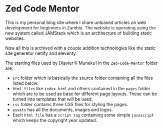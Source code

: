 # Zed Code Mentor
This is my personal blog site where I share unbiased articles on web development for beginners in Zambia. The website is operating using the new system called JAMStack which is an architecture of building static websites. 

Now all this is archived with a couple addition technologies like the static site generetor netlify and eleventy.

The starting files used by [Xavier K Muneku] in the `Zed-Code-Mentor` folder are:

- `src` folder which is basically the source folder containing all the files listed below.
- `html files` like `index.html` and others contained in the `pages` folder which are to be used as base for different page layouts. These can be turned into templates that will be used.
- `css` folder contains three CSS files for styling the pages.
- `assets` has all the documents, images and logos. 
- Each `html file` has a `script tag` containing some simple `javascript` which keeps the copyright year updated.